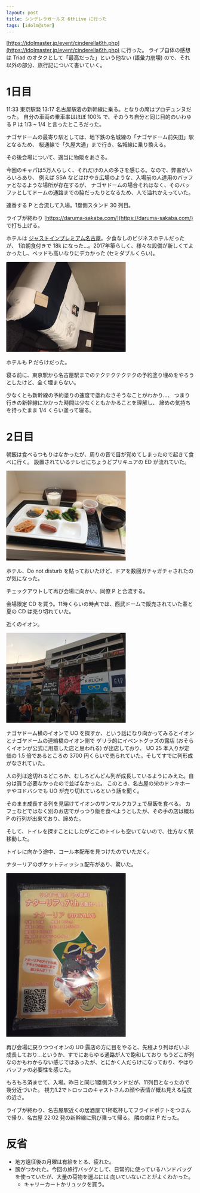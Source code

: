 ```yaml
---
layout: post
title: シンデレラガールズ 6thLive に行った
tags: [idolm@ster]
---
```


[https://idolmaster.jp/event/cinderella6th.php](https://idolmaster.jp/event/cinderella6th.php) に行った。
ライブ自体の感想は Triad のオタクとして「最高だった」という他ない (語彙力崩壊) ので、それ以外の部分、旅行記について書いていく。

# 1日目

11:33 東京駅発 13:17 名古屋駅着の新幹線に乗る。となりの席はプロデュンヌだった。
自分の車両の乗車率はほぼ 100% で、そのうち自分と同じ目的のいわゆる P は 1/3 ~ 1/4 と言ったところだった。

ナゴヤドームの最寄り駅としては、地下鉄の名城線の「ナゴヤドーム前矢田」駅となるため、
桜通線で「久屋大通」まで行き、名城線に乗り換える。

その後会場について、適当に物販をあさる。

今回のキャパは5万人らしく、それだけの人の多さを感じる。なので、弊害がいろいろあり、
例えば SSA などはけやき広場のような、入場前の人達用のバッファとなるような場所が存在するが、
ナゴヤドームの場合それはなく、そのバッファとしてドームの通路までの脇だったりとなるため、人で溢れかえっていた。

連番する P と合流して入場。1塁側スタンド 30 列目。

ライブが終わり [https://daruma-sakaba.com/](https://daruma-sakaba.com/) で打ち上げる。

ホテルは [ジャストインプレミアム名古屋](http://www.just-inn.jp/nagoyaeki/access/)。夕食なしのビジネスホテルだったが、
1泊朝食付きで 18k になった...。2017年築らしく、様々な設備が新しくてよかったし、ベッドも高いなりにデカかった (セミダブルくらい)。

<img src="/assets/posts/2018-12-04/hotel_bed.jpg" width="320px" />

ホテルも P だらけだった。

寝る前に、東京駅から名古屋駅までのテクテクテクテクの予約塗り埋めをやろうとしたけど、全く埋まらない。

少なくとも新幹線の予約塗りの速度で塗れなさそうなことがわかり...、
つまり行きの新幹線にかかった時間は少なくともかかることを理解し、
諦めの気持ちを持ったまま 1/4 くらい塗って寝る。

# 2日目

朝飯は食べるつもりはなかったが、周りの音で目が覚めてしまったので起きて食べに行く。
設置されているテレビにちょうどプリキュアの ED が流れていた。

<img src="/assets/posts/2018-12-04/breakfast.jpg" width="320px" />

ホテル、Do not disturb を貼っておいたけど、ドアを数回ガチャガチャされたのが気になった。

チェックアウトして再び会場に向かい、同僚 P と合流する。

会場限定 CD を買う。11時くらいの時点では、西武ドームで販売されていた春と夏の CD は売り切れていた。

近くのイオン。

<img src="/assets/posts/2018-12-04/eon.jpg" width="320px" />

ナゴヤドーム横のイオンで UO を探すか、という話になり向かってみるとイオンとナゴヤドームの連絡橋のイオン側で
ゲリラ的にイベントグッズの露店 (おそらくイオンが公式に用意した店と思われる) が出店しており、
UO 25 本入りが定価の 1.5 倍であるところの 3700 円くらいで売られていた。そしてすでに列形成がなされていた。

人の列は途切れるどころか、むしろどんどん列が成長しているようにみえた。自分は買う必要なかったので並ばなかった。
このとき、名古屋の栄のドンキホーテやヨドバシでも UO が売り切れているという話を聞く。

そのまま成長する列を見届けてイオンのサンマルクカフェで昼飯を食べる。
カフェなどではなく別のお店でがっつり飯を食べようとしたが、その手の店は概ね P の行列が出来ており、諦めた。

そして、トイレを探すことにしたがどこのトイレも空いてないので、仕方なく駅移動した。

トイレに向かう途中、コール本配布を見つけたのでいただく。

ナターリアのポケットティッシュ配布があり、驚いた。

<img src="/assets/posts/2018-12-04/nata.jpg" width="320px" />

再び会場に戻りつつイオンの UO 露店の方に目をやると、先程より列はだいぶ成長しており...というか、すでにあらゆる通路が人で飽和しており
もうどこが列なのかもわからない感じではあったが、とにかく人だらけになっており、やはりバッファの必要性を感じた。

もろもろ済ませて、入場。昨日と同じ1塁側スタンドだが、11列目となったので幾分近づいた。
視力1.2でトロッコのキャストさんの顔や表情が概ね見える程度の近さ。

ライブが終わり、名古屋駅近くの居酒屋で1杯乾杯してフライドポテトをつまんで帰り、名古屋 22:02 発の新幹線に飛び乗って帰る。
隣の席は P だった。

# 反省

- 地方遠征後の月曜は有給をとる、疲れた。
- 腕がつかれた。今回の旅行バッグとして、日常的に使っているハンドバッグを使っていたが、大量の荷物を運ぶには
  向いていないことがよくわかった。
  - キャリーカートかリュックを買う。
